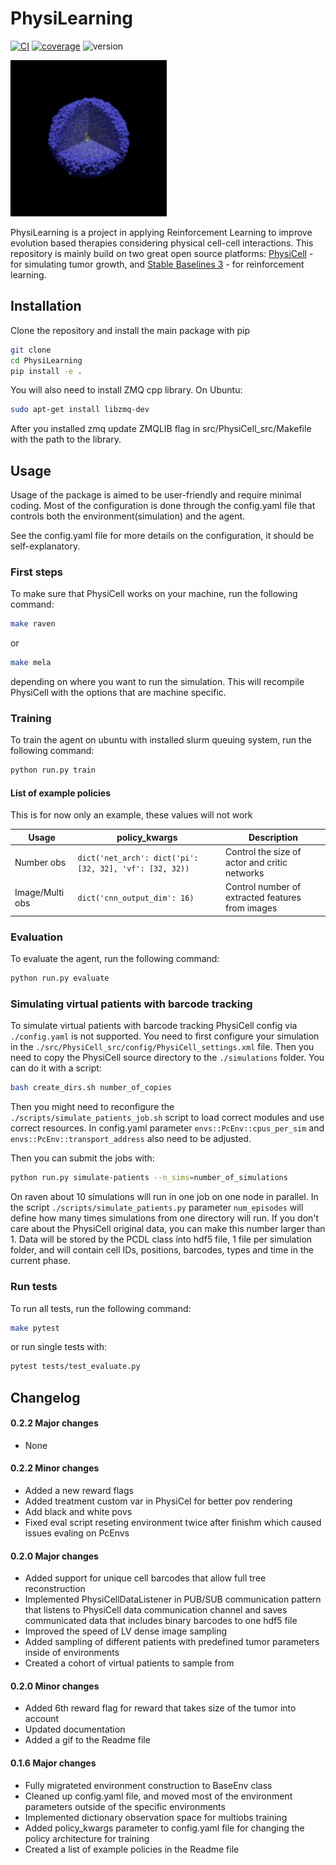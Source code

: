 # PhysiLearning
[![CI](https://github.com/sergiyayf/PhysiLearning/actions/workflows/ci.yaml/badge.svg)](https://github.com/sergiyayf/PhysiLearning/actions/workflows/ci.yaml)
[![coverage](https://codecov.io/github/sergiyayf/PhysiLearning/branch/master/graph/badge.svg?token=EsiaxXIL7Z)](https://codecov.io/github/sergiyayf/PhysiLearning)
![version](https://img.shields.io/badge/version-0.2.2-blue)

<img src="data/images/RL_treatment.gif" width="250" height="250" />

PhysiLearning is a project in applying Reinforcement Learning to improve evolution based therapies
considering physical cell-cell interactions. This repository is mainly build on two great open source platforms:
[PhysiCell](https://github.com/MathCancer/PhysiCell) - for simulating tumor growth, and [Stable Baselines 3](https://github.com/DLR-RM/stable-baselines3) - for reinforcement learning.

## Installation
Clone the repository and install the main package with pip
```bash
git clone
cd PhysiLearning
pip install -e .
```

You will also need to install ZMQ cpp library. On Ubuntu:
```bash
sudo apt-get install libzmq-dev
```
After you installed zmq update ZMQLIB flag in src/PhysiCell_src/Makefile with the path to the library.

## Usage 

Usage of the package is aimed to be user-friendly and require minimal coding.
Most of the configuration is done through the config.yaml file that controls 
both the environment(simulation) and the agent.

See the config.yaml file for more details on the configuration, it should be self-explanatory.

### First steps  
To make sure that PhysiCell works on your machine, run the following command:
```bash
make raven
```
or 
```bash
make mela
```
depending on where you want to run the simulation. This will recompile PhysiCell with the options that are 
machine specific. 

### Training
To train the agent on ubuntu with installed slurm queuing system, run the following command:
```bash
python run.py train
```

#### List of example policies
This is for now only an example, these values will not work

| **Usage**       | **policy_kwargs**                                       | **Description**                                  |
|-----------------|---------------------------------------------------------|--------------------------------------------------|
| Number obs      | `dict('net_arch': dict('pi': [32, 32], 'vf': [32, 32))` | Control the size of actor and critic networks    |
| Image/Multi obs | `dict('cnn_output_dim': 16)`                            | Control number of extracted features from images |


### Evaluation
To evaluate the agent, run the following command:
```bash
python run.py evaluate
```

### Simulating virtual patients with barcode tracking
To simulate virtual patients with barcode tracking PhysiCell config via `./config.yaml` is not supported.
You need to first configure your simulation in the `./src/PhysiCell_src/config/PhysiCell_settings.xml` file.
Then you need to copy the PhysiCell source directory to the `./simulations` folder. You can do it with a script:
```bash
bash create_dirs.sh number_of_copies
```

Then you might need to reconfigure the `./scripts/simulate_patients_job.sh` script to load correct modules and use correct
resources. In config.yaml parameter `envs::PcEnv::cpus_per_sim` and `envs::PcEnv::transport_address` also need to be adjusted.

Then you can submit the jobs with:
```bash
python run.py simulate-patients --n_sims=number_of_simulations
```
On raven about 10 simulations will run in one job on one node in parallel.
In the script `./scripts/simulate_patients.py` parameter `num_episodes` will define how many times 
simulations from one directory will run. If you don't care about the PhysiCell original data, you can make
this number larger than 1. Data will be stored by the PCDL class into hdf5 file, 1 file per simulation folder, and 
will contain cell IDs, positions, barcodes, types and time in the current phase. 

### Run tests 

To run all tests, run the following command:
```bash
make pytest
```
or run single tests with:
```bash
pytest tests/test_evaluate.py
```


## Changelog

#### 0.2.2 Major changes
- None 

#### 0.2.2 Minor changes
- Added a new reward flags
- Added treatment custom var in PhysiCel for better pov rendering 
- Add black and white povs
- Fixed eval script reseting environment twice after finishm which caused issues evaling on PcEnvs  

#### 0.2.0 Major changes
- Added support for unique cell barcodes that allow full tree reconstruction
- Implemented PhysiCellDataListener in PUB/SUB communication pattern that listens to PhysiCell data communication channel
and saves communicated data that includes binary barcodes to one hdf5 file 
- Improved the speed of LV dense image sampling 
- Added sampling of different patients with predefined tumor parameters inside of environments
- Created a cohort of virtual patients to sample from

#### 0.2.0 Minor changes
- Added 6th reward flag for reward that takes size of the tumor into account 
- Updated documentation
- Added a gif to the Readme file

#### 0.1.6 Major changes
- Fully migrateted environment construction to BaseEnv class
- Cleaned up config.yaml file, and moved most of the environment parameters outside of the specific environments
- Implemented dictionary observation space for multiobs training 
- Added policy_kwargs parameter to config.yaml file for changing the policy architecture for training 
- Created a list of example policies in the Readme file
